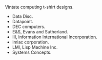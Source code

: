 Vintate computing t-shirt designs.

- Data Disc.
- Datapoint.
- DEC computers.
- E&S, Evans and Sutherland.
- III, Information International Incorporation.
- Imlac corporation.
- LMI, Lisp Machine Inc.
- Systems Concepts.
